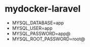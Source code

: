 # mydocker-laravel
- MYSQL_DATABASE=app
- MYSQL_USER=app
- MYSQL_PASSWORD=app@
- MYSQL_ROOT_PASSWORD=root@